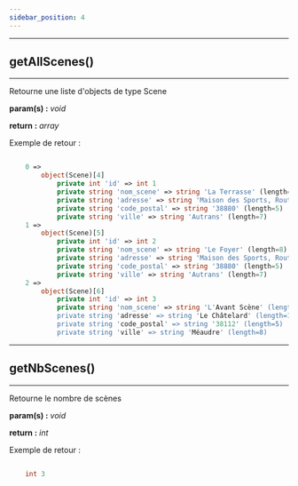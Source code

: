 ```yaml
---
sidebar_position: 4
---
```


---

## getAllScenes()

---

Retourne une liste d'objects de type Scene

**param(s) :** _void_

**return :** _array_

Exemple de retour :

```php

    0 =>
        object(Scene)[4]
            private int 'id' => int 1
            private string 'nom_scene' => string 'La Terrasse' (length=11)
            private string 'adresse' => string 'Maison des Sports, Route de la Foulée blanche' (length=46)
            private string 'code_postal' => string '38880' (length=5)
            private string 'ville' => string 'Autrans' (length=7)
    1 =>
        object(Scene)[5]
            private int 'id' => int 2
            private string 'nom_scene' => string 'Le Foyer' (length=8)
            private string 'adresse' => string 'Maison des Sports, Route de la Foulée blanche' (length=46)
            private string 'code_postal' => string '38880' (length=5)
            private string 'ville' => string 'Autrans' (length=7)
    2 =>
        object(Scene)[6]
            private int 'id' => int 3
            private string 'nom_scene' => string 'L'Avant Scène' (length=14)
            private string 'adresse' => string 'Le Châtelard' (length=13)
            private string 'code_postal' => string '38112' (length=5)
            private string 'ville' => string 'Méaudre' (length=8)


```

---

## getNbScenes()

---

Retourne le nombre de scènes

**param(s) :** _void_

**return :** _int_

Exemple de retour :

```php

    int 3

```
